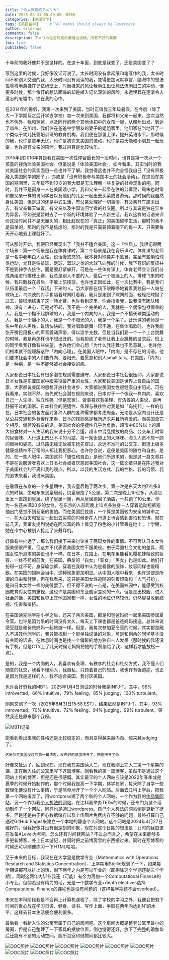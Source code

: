```yaml
---
title: "令人厌恶的アメリカ"
date: 2025-08-31 00:49:00 -0500
categories: [美国留学]
tags: [美国留学]     # TAG names should always be lowercase
author: eridanus
comments: false
description: アメリカ在留时期的情绪垃圾桶，所有不好的事情
toc: true
published: false
---
```


十年前的我好像并不是这样的。在这十年里，到底是我变了，还是美国变了？

写到这里的时候，我好像没话可说了。太长时间没有拿起纸和笔写作的我，太长时间不和别人交流的我，太长时间没有阅读的我，变得更加沉默寡言，脑海中的想法孤零零地悬挂在记忆峭壁上，时而挂来的风让我萌生出让想法流淌出口的冲动，但更多时候，那个伶仃的想法面临的却是掉入记忆深渊的风险，永远埋葬在逐渐令人遗忘的废墟中，锁在我的心中。

在2014年的暑假，我第一次来到了美国，当时正值我三年级暑假。在今后（除了大一下学期及之后开学去学校）每一次来到美国，我都将和父亲一起来。这次当然也不例外，我和爸爸，以及同行的两个其他读初中的女孩一起，从赣州出发，到达了加州。在加州，我们住在爸爸中学朋友的妻子的姐姐家里，他们家在当地开了一个类似于幼儿托管培训班的教育机构，我们便在那里上课，提升英语水平。那时候的我，也许是童年无忧，也许是初次来美国的激动，也许是每天能和小朋友一起玩耍，也许是有父亲的陪伴，我过得算是比较快乐。

2015年到2016年算是我在美国一次性停留最长的一段时间，也算是第一次以一个孩童的视角体验美国社会。但虽说是「体验美国社会」，如今看来，其实当时的我对美国社会的真实面目一点也并不了解。我觉得这也并不完全怪我自己「没有积极融入美国同学的圈子」，亦或是「没有积极参与美国本土的社会活动」。在这段在美国的期间里，三年级不到10岁的我大概是无法理解一些复杂的社会现象的吧。同时，我并不是孤身一人在美国读小学，我和父亲一起呆在住的公寓里，周末也时常和像父亲一样的访问学者以及他们的儿女一起出去买菜或者游玩。那时候的我虽然身处美国，但是过的还是中式生活，有父亲处理好一切事情，有父亲开车周末出去，有父亲每天做饭，有父亲以及中国访问学者的社交圈。所以与其说是独在异乡为异客，不如说是暂时去了一个新的环境体验了一点新生活。我以这样的话语来评价这段时间并不是无厘头的，相比起现在的「真正」的美国留学生活，那时的我不是孤单的，那时的我不是焦虑的，那时的我是只需要顾着眼下的每一天、只需要每天开心地去上课就好了。

可从那时开始，我便已经展现出了「我并不适合美国」这一「性质」。我很记得两个场景：第一个场景是我在体育课时，第二个场景是我在音乐课时。体育课的老师是一名中老年白人女性，说话慢悠悠的。我本身对球类并不感冒，甚至有些惧怕球类运动，尤其是像排球、足球、篮球之类的大球飞向我的时候，我下意识的反应并不是要伸手去接住，而是要赶紧躲开。可是在一些体育课上，体育老师会让我们分成两组进行排球比赛，我总是别人不要的人，最后一个被选上的人。排球飞来的时候，我只敢躲在最后，不敢上前接球，也许也正因如此，在一次比赛中，我是我们队伍里最后一个「存活」下来的人。当大家都在场下眼睁睁地看着我独自一人站在球场上，乌泱泱的对手也隔着球网盯着我，我只是走到了球网前面，轻轻把球抛了过去，狼狈地结束了这一场比赛。也许看到这里，你会指责我，说我没有团队精神、没有上进心，可是对不起，我不是一个完美的人，我就是一个偶像包袱很重的人，我是一个抛不起排球的人，我是一个内向的人，我是一个不擅长球类运动的人，我是一个胆小的人，我是一个不阳光的人，我是一个呆子。音乐课的老师是一名中年白人男性，说话快快的。我对唱歌跳舞一窍不通，在集体唱歌时，也许我能张开嘴巴用极小的声音震动声带，得以滥竽充数，但是当我们要一个一个上台跳舞的时候，我是再怎样也不想出丑的。当我拒绝了老师让我上台跳舞的请求后，班上的同学看我好像有些失望，也许他们会心想「为什么我连舞也不愿意跳」，也许他们根本就不能理解这种「内向心理」。在美国人眼中，「内向」是不存在的词语。他们要求社会中的人们要外向、要阳光、要愿意和别人small talk。在美国，「内向」是一种病，是一种不能够被社会接受的病。

大家都说日本社会有很多潜在规则需要遵守，大家都说日本社会很压抑，大家都说日本女性是东亚国家中服美役最严重的女性，大家都说美国是世界上最自由的国家，大家都说美国的思想开放社会进步，大家都说美国女性很健康自由阳光。可在我看来，实则不然。首先就社会潜在规则来说，日本对于一个像我一样内向、喜欢自己一人生活、独立性强（但是恋家）、做事喜欢有条理、有洁癖的人来说，是再舒服不过的国家。日本社会的便捷性、条理与秩序性对我是如「乌托邦」一样的存在。日本社会的各方面对各种人群的各种需求都考虑周全，无论是从室内设计还是从公共交通和外食餐厅来看，日本的规则感是我所追求并且所喜爱的。而美国全完全相反，倘若没有车的话，美国社会的便捷性几乎为负数，超市中80%以上的超大份食材对一人生活的我来说十分不合适，超市中混乱摆放的商品、公交车上时常的尿骚味、人行道上凹凸不平的马路、每一条街道上的大麻味、海关人员不屑一顾的眼神和姿态、过马路无缘无故被车抢先穿过、永远不准时的公交车、街道上极多健康或精神不正常的人都让我犯恶心。也许你会说，这便是美国的随性和自由。是的，在一些人眼中，美国这种「随性和自由」是他们所追求的，但是这一篇文章并不是在说服读者喜欢上日本社会或者厌恶起美国社会，这一篇文章只是在陈述我对于美国社会的不满和我的观点。所以，以我的生活方式、我的性格、我的习惯、我的追求来看，我讨厌美国。

在暑假在东京的一个多星期中，我去皇居跑了两次步。第一次是白天大约7点多8点的时候，坐电车来到皇居前，绕皇居跑了5公里。第二次是晚上10点多，从酒店出发一直跑到皇居，绕了皇居一圈，再从皇居跑回了酒店，一共跑了10公里。作为一名还未满20岁的女性，在东京的人形町晚上10点多独身一人穿着运动短裤短袖出门感觉不到丝毫的害怕。而在美国匹兹堡，一个算是美国较为安全的城市之一，在大白天和室友一起出去买菜的时候走在人行道上也会感到害怕和恐惧。就在前几天，我室友提到说她在回公寓的路上看见了粉色的小针管丢在地上；上学期，她在市中心被别人抢走了头戴耳机。

好像有些扯远了，那么我们接下来来讨论关于两国女性的事情。不可否认日本女性服美役很严重，但这并不代表着美国女性不服美役。由于两国社会文化的差异，两国女性所追求的美役也不一样。在日本，在路上、在电车里能看见樱花妹精致的妆容、一丝不苟的前发，在美国，典型的「白女」「亚女」「黑女」也是如此。她们打扮得一丝不苟，身穿瑜伽裤，穿着在我眼中认为是暴露的服饰，妆容同样也很精致。在美国的姐妹会当中，这种现象更加明显。从中国人眼中看来，也许这便是所谓的自由和健康，但在我看来，这只是美国女性追随的刻板印象和「人气打扮」，是和日本女性一样的美役罢了。但不得不说的一点是，在美国校园中，能感受到校园教育对女性的重视，这也许是美国和东亚国家差别的一点。但是走出校园、进入社会的话，美国和世界上其他国家都一样，女性的地位仍然较低，仍然容易收到歧视、伤害和排挤。

在美国读完两学期小学之后，还来了两次美国，都是和爸爸妈妈一起来美国参加夏令营。也许是因为呆的时间没有太久，每天上下课也都是爸爸妈妈接送，总体来说感受就是和爸爸妈妈一起旅游一样。但是，我每次参加夏令营的时候，其实都是融入不进其他同学的，我只能找到一个能单独说话的对象，可是和剩余的同学基本没有共同的话语，在休息时间也是找一个偏僻的地方独自一人发呆（那时候的我还没有手机，但是CTY上了几天时候让妈妈把她的手机借给了我，这样我才能放松一点）。

是的，我是一个内向的人，我喜欢有条理、有秩序的社会和社交方式，我不懂人们随意的社交，我看不懂别人，我自私、只顾着自己的想法，我也许有强迫症，也正是因为我是这样的人，我不适合美国，我讨厌美国。

也许会好奇我的MBTI，2025年1月4日测试的时候我是INFJ-T。其中，96% introverted，66% intuitive，79% feeling，85% judging，100% turbulent。

刚刚又测了一次（2025年8月31日15:58 EST），结果依然是INFJ-T。其中，93% introverted，70% intuitive，72% feeling，94% judging，99% turbulent。果然我还是原来那个我呀。

<img src="/assets/img/post_img/2025-08-31/Screenshot 2025-08-31 at 15.59.21.png" alt="MBTI记录">

能看到看出来我的性格还是比较稳定的，而且变得越来越内向、越来越judging了。

<small>这是我在美国发过的第一篇博客，发布时的速度快多了，网速快多了😅</small>

好像又扯远了，回到现在。现在我在美国读大二，现在我刚上完大二第一个星期的课，正在新入住的公寓里写下这篇博客。回看我的第一篇博客，虽然不是通过这个网站上传的博客，但是还是很感慨。其实最早的个人网站应该是2022年春季或是夏季的时候开始制作的，那个时候我是高一下学期，休学在家，每天除了自学一些数理化便没有什么事情，于是简单地开了一个个人网站。后面去江科上学后，把我第一个网站废弃了，用wordpress建了两个新的个人网站，一个作为我的<a href="https://pheggos4869.wordpress.com">作品集网站</a>，另一个作为我<a href="https://muuu4869.wordpress.com">个人想法的网站</a>。在江科我举办TEDx的时候，还专门为这个活动制作了一个网站，同样也是通过wordpress。自己个人想法的网站倒是更新了挺多，但是还是由于担心数据储存以及上传图片免费内存不够的问题，最终打算自己通过GitHub Pages来建立一个本地的静态个人网站。这个网站是2024年4月27日建好的，但我好像并没有很深刻的印象，现在对这个日期的想法是：此时的我应该在准备ALevel大考吧，怎么还有时间建网站？不过总而言之，希望在未来能够多多更新博客、补上日本游记，并同时把之前博客里的东西搬过来。同时在写博客的时候还可以顺便练习一下HTML哈哈。

至于未来的目标，我现在在大学里是数学专业（Mathematics with Operations Research and Statistics Concentration），上学期用Stellic规划了一下，如果每学期课都可以排上的话，剩下两年之内是可以毕业的（即剔除这个学期还剩三个学期），同时这两年内毕业我还（可能）有余力再加一个Computational Finance的小专业。但倘若没有精力的话，光是一个数学专业+depth electives选择Computational Finance的课程也是没有问题的（这样每学期还不会overload）。

未来在本科阶段我是不会再上计算机课程了，除了学校的学习之外，我便会把剩下时间的重心放在学习日语、健身、读书、写作上面，争取在两年内达到N1的水平，这样去日本生活便会便利很多。

最后看一看新入住的公寓里属于自己的房间吧。这个房间大概是整套公寓里最小的房间，但是自己整理了一下家具的摆放位置，倒也觉得还好，放下了完整的瑜伽垫后还能有不错的活动空间，厕所浴室和储物间都比较大。

<img src="/assets/img/post_img/2025-08-31/grdr 2025-08-31 162545.240.JPG" alt="OOC照片">

<img src="/assets/img/post_img/2025-08-31/grdr 2025-08-31 162620.992.JPG" alt="OOC照片">

<img src="/assets/img/post_img/2025-08-31/grdr 2025-08-31 162724.623.JPG" alt="OOC照片">

<img src="/assets/img/post_img/2025-08-31/IMG_1979.JPG" alt="OOC照片">

<img src="/assets/img/post_img/2025-08-31/IMG_1980.JPG" alt="OOC照片">

<img src="/assets/img/post_img/2025-08-31/IMG_1981.JPG" alt="OOC照片">

<img src="/assets/img/post_img/2025-08-31/IMG_1982.JPG" alt="OOC照片">

<img src="/assets/img/post_img/2025-08-31/IMG_1985.JPG" alt="OOC照片">

<img src="/assets/img/post_img/2025-08-31/IMG_1986.JPG" alt="OOC照片">